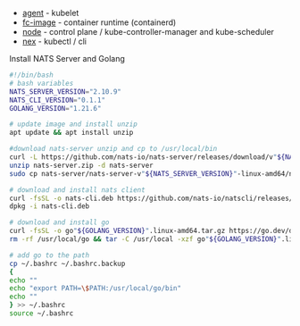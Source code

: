 
- [agent](https://github.com/synadia-io/nex/blob/main/agent) - kubelet
- [fc-image](https://github.com/synadia-io/nex/blob/main/agent/fc-image) -  container runtime (containerd)
- [node](https://github.com/synadia-io/nex/blob/main/internal/node) - control plane / kube-controller-manager and kube-scheduler
- [nex](https://github.com/synadia-io/nex/blob/main/nex) - kubectl / cli








Install NATS Server and Golang
```bash
#!/bin/bash
# bash variables
NATS_SERVER_VERSION="2.10.9"
NATS_CLI_VERSION="0.1.1"
GOLANG_VERSION="1.21.6"

# update image and install unzip
apt update && apt install unzip

#download nats-server unzip and cp to /usr/local/bin
curl -L https://github.com/nats-io/nats-server/releases/download/v"${NATS_SERVER_VERSION}"/nats-server-v"${NATS_SERVER_VERSION}"-linux-amd64.zip -o nats-server.zip
unzip nats-server.zip -d nats-server
sudo cp nats-server/nats-server-v"${NATS_SERVER_VERSION}"-linux-amd64/nats-server /usr/local/bin

# download and install nats client
curl -fsSL -o nats-cli.deb https://github.com/nats-io/natscli/releases/download/v"${NATS_CLI_VERSION}"/nats-"${NATS_CLI_VERSION}"-amd64.deb 
dpkg -i nats-cli.deb

# download and install go
curl -fsSL -o go"${GOLANG_VERSION}".linux-amd64.tar.gz https://go.dev/dl/go"${GOLANG_VERSION}".linux-amd64.tar.gz
rm -rf /usr/local/go && tar -C /usr/local -xzf go"${GOLANG_VERSION}".linux-amd64.tar.gz

# add go to the path
cp ~/.bashrc ~/.bashrc.backup
{
echo ""
echo "export PATH=\$PATH:/usr/local/go/bin"
echo ""
} >> ~/.bashrc
source ~/.bashrc


```


